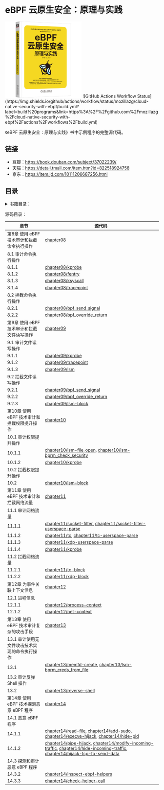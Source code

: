 # eBPF 云原生安全：原理与实践

<img src="cover.jpg" height=250 alt="eBPF 云原生安全：原理与实践" />
![GitHub Actions Workflow Status](https://img.shields.io/github/actions/workflow/status/mozillazg/cloud-native-security-with-ebpf/build.yml?label=build%20programs&link=https%3A%2F%2Fgithub.com%2Fmozillazg%2Fcloud-native-security-with-ebpf%2Factions%2Fworkflows%2Fbuild.yml)



《eBPF 云原生安全：原理与实践》书中示例程序的完整源代码。


## 链接

* 豆瓣：<https://book.douban.com/subject/37022239/>
* 天猫：<https://detail.tmall.com/item.htm?id=822518924758>
* 京东：<https://item.jd.com/10111206687256.html>


## 目录


<details><summary>书籍目录：</summary>

* 前言
* 目录
* 第一部分 eBPF 助力云原生安全
  * 第 1 章 云原生安全概述
    * 1.1 云原生安全的挑战
      * 1.1.1 云原生平台基础设施的安全风险
      * 1.1.2 DevOps 软件供应链的安全风险
      * 1.1.3 云原生应用范式的安全风险
    * 1.2 云原生安全的演进
    * 1.3 云原生安全的理论基础
      * 1.3.1 威胁建模
      * 1.3.2 坚守安全准则
      * 1.3.3 安全观测和事件响应
    * 1.4 云原生安全的方法论
      * 1.4.1 CNCF 云原生安全架构
      * 1.4.2 云原生应用保护平台
    * 1.5 本章小结
  * 第 2 章 初识 eBPF
    * 2.1 eBPF 历史
    * 2.2 eBPF 的关键特性和应用场景
      * 2.2.1 Linux 内核
      * 2.2.2 eBPF 的关键特性
      * 2.2.3 eBPF 的应用场景
    * 2.3 eBPF 的架构
    * 2.4 本章小结
  * 第 3 章 eBPF 技术原理详解
    * 3.1 eBPF“Hello World”程序
    * 3.2 eBPF 技术原理
      * 3.2.1 eBPF Map 数据结构
      * 3.2.2 eBPF 虚拟机
      * 3.2.3 eBPF 验证器
      * 3.2.4 bpf() 系统调用
      * 3.2.5 eBPF 程序和附着类型
    * 3.3 eBPF 程序的开发模式
      * 3.3.1 BCC 模式
      * 3.3.2 CO-RE+ libbpf 模式
    * 3.4 本章小结
  * 第 4 章 eBPF 技术在云原生安全领域的应用
    * 4.1 针对云原生应用的攻击
    * 4.2 eBPF 和云原生安全的契合点
      * 4.2.1 容器中的基础隔离
      * 4.2.2 传统安全架构
      * 4.2.3 eBPF 提升云原生应用运行时安全
      * 4.2.4 eBPF 伴随云原生应用生命周期
    * 4.3 eBPF 云原生安全开源项目
      * 4.3.1 Falco
      * 4.3.2 Tracee
      * 4.3.3 Tetragon
    * 4.4 双刃剑
    * 4.5 本章小结
* 第二部分 云原生安全项目详解
  * 第 5 章 云原生安全项目 Falco 详解
    * 5.1 项目介绍
      * 5.1.1 功能
      * 5.1.2 使用场景
    * 5.2 安装
      * 5.2.1 使用包管理工具
      * 5.2.2 下载二进制包
      * 5.2.3 Kubernetes 环境
    * 5.3 使用示例
      * 5.3.1 规则引擎
      * 5.3.2 告警输出
      * 5.3.3 事件源
    * 5.4 架构和实现原理
      * 5.4.1 架构
      * 5.4.2 驱动
      * 5.4.3 用户态模块
    * 5.5 本章小结
  * 第 6 章 云原生安全项目 Tracee 详解
    * 6.1 项目介绍
    * 6.2 安装
    * 6.3 使用示例
      * 6.3.1 事件追踪
      * 6.3.2 制品捕获
      * 6.3.3 风险探测
      * 6.3.4 外部集成
    * 6.4 架构和实现原理
      * 6.4.1 架构
      * 6.4.2 tracee-ebpf 实现原理
    * 6.5 本章小结
  * 第 7 章 云原生安全项目 Tetragon 详解
    * 7.1 项目介绍
    * 7.2 安装
    * 7.3 使用示例
      * 7.3.1 事件观测
      * 7.3.2 风险拦截
    * 7.4 架构和实现原理
      * 7.4.1 架构
      * 7.4.2 事件观测
      * 7.4.3 风险拦截
    * 7.5 本章小结
* 第三部分 eBPF 安全技术实战
  * 第 8 章 使用 eBPF 技术审计和拦截命令执行操作
    * 8.1 审计命令执行操作
      * 8.1.1 基于 eBPF Kprobe 和 Kretprobe 实现
      * 8.1.2 基于 eBPF Fentry 和 Fexit 实现
      * 8.1.3 基于 eBPF Ksyscall 和 Kretsyscall 实现
      * 8.1.4 基于 eBPF Tracepoint 实现
    * 8.2 拦截命令执行操作
      * 8.2.1 基于 bpf_send_signal 实现
      * 8.2.2 基于 bpf_override_return 实现
    * 8.3 本章小结
  * 第 9 章 使用 eBPF 技术审计和拦截文件读写操作
    * 9.1 审计文件读写操作
      * 9.1.1 基于 eBPF Kprobe 和 Kretprobe 实现
      * 9.1.2 基于 eBPF Tracepoint 实现
      * 9.1.3 基于 eBPF LSM 实现
    * 9.2 拦截文件读写操作
      * 9.2.1 基于 bpf_send_signal 实现
      * 9.2.2 基于 bpf_override_return 实现
      * 9.2.3 基于 eBPF LSM 实现
    * 9.3 本章小结
  * 第 10 章 使用 eBPF 技术审计和拦截权限提升操作
    * 10.1 审计权限提升操作
      * 10.1.1 基于 eBPF LSM 实现
      * 10.1.2 基于 eBPF Kprobe 实现
    * 10.2 拦截权限提升操作
    * 10.3 本章小结
  * 第 11 章 使用 eBPF 技术审计和拦截网络流量
    * 11.1 审计网络流量
      * 11.1.1 基于 eBPF 套接字过滤器实现
      * 11.1.2 基于 eBPF TC 实现
      * 11.1.3 基于 eBPF XDP 实现
      * 11.1.4 基于 Kprobe 实现
    * 11.2 拦截网络流量
      * 11.2.1 基于 eBPF TC 实现
      * 11.2.2 基于 eBPF XDP 实现
    * 11.3 本章小结
  * 第 12 章 为事件关联上下文信息
    * 12.1 进程信息
      * 12.1.1 进程操作事件
      * 12.1.2 网络事件
    * 12.2 容器和 Pod 信息
      * 12.2.1 进程操作事件
      * 12.2.2 网络事件
    * 12.3 本章小结
* 第四部分 eBPF 安全进阶
  * 第 13 章 使用 eBPF 技术审计复杂的攻击手段
    * 13.1 审计使用无文件攻击技术实现的命令执行操作
    * 13.2 审计反弹 Shell 操作
    * 13.3 本章小结
  * 第 14 章 使用 eBPF 技术探测恶意eBPF 程序
    * 14.1 恶意 eBPF 程序
      * 14.1.1 常规程序
      * 14.1.2 网络程序
    * 14.2 防护恶意 eBPF 程序
    * 14.3 探测和审计恶意 eBPF 程序
      * 14.3.1 文件分析
      * 14.3.2 bpftool
      * 14.3.3 内核探测
    * 14.4 本章小结
</details>



源码目录：


| 章节   | 源代码                                                                                                                                                                                                                                                                 |
|------|--------------------------------------------------------------------------------------------------------------------------------------------------------------------------------------------------------------------------------------------------------------------|
| 第8章 使用 eBPF 技术审计和拦截命令执行操作 | [chapter08](chapter08)                                                                                                                                                                                                                                             |
| 8.1 审计命令执行操作  | |
| 8.1.1  | [chapter08/kprobe](chapter08/kprobe)                                                                                                                                                                                                                               |
| 8.1.2 | [chapter08/fentry](chapter08/fentry)                                                                                                                                                                                                                               |
| 8.1.3 | [chapter08/ksyscall](chapter08/ksyscall)                                                                                                                                                                                                                           |
| 8.1.4 | [chapter08/tracepoint](chapter08/tracepoint)                                                                                                                                                                                                                       |
| 8.2 拦截命令执行操作  | |
| 8.2.1 | [chapter08/bpf_send_signal](chapter08/bpf_send_signal)                                                                                                                                                                                                             |
| 8.2.2 | [chapter08/bpf_override_return](chapter08/bpf_override_return)                                                                                                                                                                                                     |
| 第9章 使用 eBPF 技术审计和拦截文件读写操作 | [chapter09](chapter09)                                                                                                                                                                                                                                             |
| 9.1 审计文件读写操作  | |
| 9.1.1 | [chapter09/kprobe](chapter09/kprobe)                                                                                                                                                                                                                               |
| 9.1.2 | [chapter09/tracepoint](chapter09/tracepoint)                                                                                                                                                                                                                       |
| 9.1.3 | [chapter09/lsm](chapter09/lsm)                                                                                                                                                                                                                                     |
| 9.2 拦截文件读写操作  | |
| 9.2.1 | [chapter09/bpf_send_signal](chapter09/bpf_send_signal)                                                                                                                                                                                                             |
| 9.2.2 | [chapter09/bpf_override_return](chapter09/bpf_override_return)                                                                                                                                                                                                     |
| 9.2.3 | [chapter09/lsm-block](chapter09/lsm-block)                                                                                                                                                                                                                         |
| 第10章 使用 eBPF 技术审计和拦截权限提升操作 | [chapter10](chapter10)                                                                                                                                                                                                                                             |
| 10.1 审计权限提升操作  | |
| 10.1.1 | [chapter10/lsm-file_open](chapter10/lsm-file_open), [chapter10/lsm-bprm_check_security](chapter10/lsm-bprm_check_security)                                                                                                                                         |
| 10.1.2 | [chapter10/kprobe](chapter10/kprobe)                                                                                                                                                                                                                               |
| 10.2 拦截权限提升操作  | |
| 10.2 | [chapter10/lsm-block](chapter10/lsm-block)                                                                                                                                                                                                                         |
| 第11章 使用 eBPF 技术审计和拦截网络流量 | [chapter11](chapter11)                                                                                                                                                                                                                                             |
| 11.1 审计网络流量  | |
| 11.1.1 | [chapter11/socket-filter](chapter11/socket-filter), [chapter11/socket-filter-userspace-parse](chapter11/socket-filter-userspace-parse)                                                                                                                             |
| 11.1.2 | [chapter11/tc](chapter11/tc), [chapter11/tc-userspace-parse](chapter11/tc-userspace-parse)                                                                                                                                                                         |
| 11.1.3 | [chapter11/xdp-userspace-parse](chapter11/xdp-userspace-parse)                                                                                                                                                                                                     |
| 11.1.4 | [chapter11/kprobe](chapter11/kprobe)                                                                                                                                                                                                                               |
| 11.2 拦截网络流量  | |
| 11.2.1 | [chapter11/tc-block](chapter11/tc-block)                                                                                                                                                                                                                           |
| 11.2.2 | [chapter11/xdp-block](chapter11/xdp-block)                                                                                                                                                                                                                         |
| 第12章 为事件关联上下文信息 | [chapter12](chapter12)                                                                                                                                                                                                                                             |
| 12.1 进程信息  | |
| 12.1.1 | [chapter12/process-context](chapter12/process-context)                                                                                                                                                                                                             |
| 12.1.2 | [chapter12/net-context](chapter12/net-context)                                                                                                                                                                                                                     |
| 第13章 使用 eBPF 技术审计复杂的攻击手段 | [chapter13](chapter13)                                                                                                                                                                                                                                             |
| 13.1 审计使用无文件攻击技术实现的命令执行操作  | |
| 13.1 | [chapter13/memfd-create](chapter13/memfd-create), [chapter13/lsm-bprm_creds_from_file](chapter13/lsm-bprm_creds_from_file)                                                                                                                                         |
| 13.2 审计反弹 Shell 操作  | |
| 13.2 | [chapter13/reverse-shell](chapter13/reverse-shell)                                                                                                                                                                                                                 |
| 第14章 使用 eBPF 技术探测恶意 eBPF 程序 | [chapter14](chapter14)                                                                                                                                                                                                                                             |
| 14.1 恶意 eBPF 程序  | |
| 14.1.1 | [chapter14/read-file](chapter14/read-file), [chapter14/add-sudo](chapter14/add-sudo), [chapter14/execve-hijack](chapter14/execve-hijack), [chapter14/hide-pid](chapter14/hide-pid)                                                                                 |
| 14.1.2 | [chapter14/pipe-hijack](chapter14/pipe-hijack), [chapter14/modify-incoming-traffic](chapter14/modify-incoming-traffic), [chapter14/hide-incoming-traffic](chapter14/hide-incoming-traffic), [chapter14/hijack-tcp-to-send-data](chapter14/hijack-tcp-to-send-data) |
| 14.3 探测和审计恶意 eBPF 程序  | |
| 14.3.2 | [chapter14/inspect-ebpf-helpers](chapter14/inspect-ebpf-helpers)                                                                                                                                                                                                   |
| 14.3.3 | [chapter14/check-helper-call](chapter14/check-helper-call)                                                                                                                                                                                                         |
